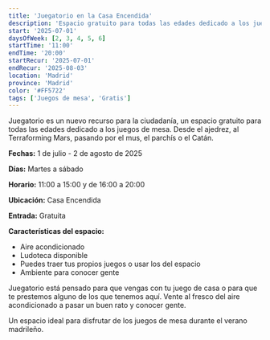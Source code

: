 ```yaml
---
title: 'Juegatorio en la Casa Encendida'
description: 'Espacio gratuito para todas las edades dedicado a los juegos de mesa en la Casa Encendida.'
start: '2025-07-01'
daysOfWeek: [2, 3, 4, 5, 6]
startTime: '11:00'
endTime: '20:00'
startRecur: '2025-07-01'
endRecur: '2025-08-03'
location: 'Madrid'
province: 'Madrid'
color: '#FF5722'
tags: ['Juegos de mesa', 'Gratis']
---
```


Juegatorio es un nuevo recurso para la ciudadanía, un espacio gratuito para todas las edades dedicado a los juegos de mesa. Desde el ajedrez, al Terraforming Mars, pasando por el mus, el parchís o el Catán.

**Fechas:** 1 de julio - 2 de agosto de 2025

**Días:** Martes a sábado

**Horario:** 11:00 a 15:00 y de 16:00 a 20:00

**Ubicación:** Casa Encendida

**Entrada:** Gratuita

**Características del espacio:**
- Aire acondicionado
- Ludoteca disponible
- Puedes traer tus propios juegos o usar los del espacio
- Ambiente para conocer gente

Juegatorio está pensado para que vengas con tu juego de casa o para que te prestemos alguno de los que tenemos aquí. Vente al fresco del aire acondicionado a pasar un buen rato y conocer gente.

Un espacio ideal para disfrutar de los juegos de mesa durante el verano madrileño.
